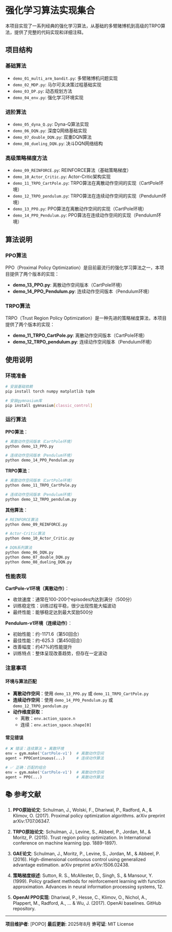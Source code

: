 # 强化学习算法实现集合

本项目实现了一系列经典的强化学习算法，从基础的多臂赌博机到高级的TRPO算法，提供了完整的代码实现和详细注释。

## 项目结构

### 基础算法
- `demo_01_multi_arm_bandit.py`: 多臂赌博机问题实现
- `demo_02_MDP.py`: 马尔可夫决策过程基础实现
- `demo_03_DP.py`: 动态规划方法
- `demo_04_env.py`: 强化学习环境实现

### 进阶算法
- `demo_05_dyna_Q.py`: Dyna-Q算法实现
- `demo_06_DQN.py`: 深度Q网络基础实现
- `demo_07_double_DQN.py`: 双重DQN算法
- `demo_08_dueling_DQN.py`: 决斗DQN网络结构

### 高级策略梯度方法
- `demo_09_REINFORCE.py`: REINFORCE算法（基础策略梯度）
- `demo_10_Actor_Critic.py`: Actor-Critic架构实现
- `demo_11_TRPO_CartPole.py`: TRPO算法在离散动作空间的实现（CartPole环境）
- `demo_12_TRPO_pendulum.py`: TRPO算法在连续动作空间的实现（Pendulum环境）
- `demo_13_PPO.py`: PPO算法在离散动作空间的实现（CartPole环境）
- `demo_14_PPO_Pendulum.py`: PPO算法在连续动作空间的实现（Pendulum环境）

## 算法说明

### PPO算法
PPO（Proximal Policy Optimization）是目前最流行的强化学习算法之一，本项目提供了两个版本的实现：

- **demo_13_PPO.py**: 离散动作空间版本（CartPole环境）
- **demo_14_PPO_Pendulum.py**: 连续动作空间版本（Pendulum环境）

### TRPO算法
TRPO（Trust Region Policy Optimization）是一种先进的策略梯度算法，本项目提供了两个版本的实现：

- **demo_11_TRPO_CartPole.py**: 离散动作空间版本（CartPole环境）
- **demo_12_TRPO_pendulum.py**: 连续动作空间版本（Pendulum环境）

## 使用说明

### 环境准备
```bash
# 安装基础依赖
pip install torch numpy matplotlib tqdm

# 安装gymnasium库
pip install gymnasium[classic_control]
```

### 运行算法

**PPO算法**：
```bash
# 离散动作空间版本（CartPole环境）
python demo_13_PPO.py

# 连续动作空间版本（Pendulum环境）
python demo_14_PPO_Pendulum.py
```

**TRPO算法**：
```bash
# 离散动作空间版本（CartPole环境）
python demo_11_TRPO_CartPole.py

# 连续动作空间版本（Pendulum环境）
python demo_12_TRPO_pendulum.py
```

**其他算法**：
```bash
# REINFORCE算法
python demo_09_REINFORCE.py

# Actor-Critic算法
python demo_10_Actor_Critic.py

# DQN系列算法
python demo_06_DQN.py
python demo_07_double_DQN.py
python demo_08_dueling_DQN.py
```

### 性能表现

**CartPole-v1环境（离散动作）**：
- 收敛速度：通常在100-200个episodes内达到满分（500分）
- 训练稳定性：训练过程平稳，很少出现性能大幅波动
- 最终性能：能够稳定达到最大奖励500分

**Pendulum-v1环境（连续动作）**：
- 初始性能：约-1171.6（第50回合）
- 最佳性能：约-625.3（第450回合）
- 改善幅度：约47%的性能提升
- 训练特点：整体呈现改善趋势，但存在一定波动

### 注意事项

#### 环境与算法匹配
- **离散动作空间**：使用 `demo_13_PPO.py` 或 `demo_11_TRPO_CartPole.py`
- **连续动作空间**：使用 `demo_14_PPO_Pendulum.py` 或 `demo_12_TRPO_pendulum.py`
- **动作维度获取**：
  - 离散：`env.action_space.n`
  - 连续：`env.action_space.shape[0]`

#### 常见错误
```python
# ❌ 错误：连续算法 + 离散环境
env = gym.make('CartPole-v1')  # 离散动作空间
agent = PPOContinuous(...)     # 连续动作算法

# ✅ 正确：匹配的组合
env = gym.make('CartPole-v1')  # 离散动作空间
agent = PPO(...)               # 离散动作算法
```



## 📚 参考文献

1. **PPO原始论文**: Schulman, J., Wolski, F., Dhariwal, P., Radford, A., & Klimov, O. (2017). Proximal policy optimization algorithms. arXiv preprint arXiv:1707.06347.

2. **TRPO原始论文**: Schulman, J., Levine, S., Abbeel, P., Jordan, M., & Moritz, P. (2015). Trust region policy optimization. In International conference on machine learning (pp. 1889-1897).

3. **GAE论文**: Schulman, J., Moritz, P., Levine, S., Jordan, M., & Abbeel, P. (2016). High-dimensional continuous control using generalized advantage estimation. arXiv preprint arXiv:1506.02438.

4. **策略梯度综述**: Sutton, R. S., McAllester, D., Singh, S., & Mansour, Y. (1999). Policy gradient methods for reinforcement learning with function approximation. Advances in neural information processing systems, 12.

5. **OpenAI PPO实现**: Dhariwal, P., Hesse, C., Klimov, O., Nichol, A., Plappert, M., Radford, A., ... & Wu, J. (2017). OpenAI baselines. GitHub repository.

---

**项目维护者**: [POPO]
**最后更新**: 2025年8月
**许可证**: MIT License
